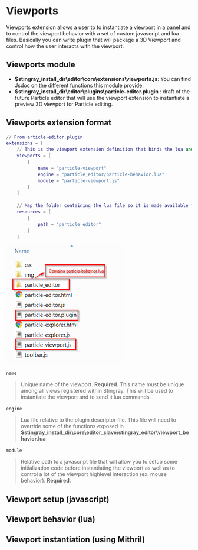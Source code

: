 # Viewports

Viewports extension allows a user to to instantiate a viewport in a panel and to control the viewport behavior with a set of custom javascript and lua files. Basically you can write plugin that will package a 3D Viewport and control how the user interacts with the viewport.

## Viewports module
- **$stingray_install_dir\editor\core\extensions\viewports.js**: You can find Jsdoc on the different functions this module provide.
- **$stingray_install_dir\editor\plugins\particle-editor.plugin** : draft of the future Particle editor that will use the viewport extension to instantiate a preview 3D viewport for Particle editing.



## Viewports extension format

```lua
// From article-editor.plugin
extensions = {
	// This is the viewport extension definition that binds the lua and javascript to create a named viewport.
    viewports = [
        {
            name = "particle-viewport"
            engine = "particle_editor/particle-behavior.lua"
            module = "particle-viewport.js"
        }
    ]

	// Map the folder containing the lua file so it is made available to the engine.
    resources = [
        {
            path = "particle_editor"
        }
    ]
```

![particle editor viewport setup](../../../images/particle_editor_viewport_setup.png)

`name`
 > Unique name of the viewport. **Required**. This name must be unique among all views registered within Stingray. This will be used to instantiate the viewport and to send it lua commands.

`engine`
 > Lua file relative to the plugin descriptor file. This file will need to override some of the functions exposed in **$stingray_install_dir\core\editor_slave\stingray_editor\viewport_behavior.lua**

`module`
 > Relative path to a javascript file that will allow you to setup some initialization code before instantiating the viewport as well as to control a lot of the viewport highlevel interaction (ex: mouse behavior). **Required**.

## Viewport setup (javascript)



## Viewport behavior (lua)



## Viewport instantiation (using Mithril)
